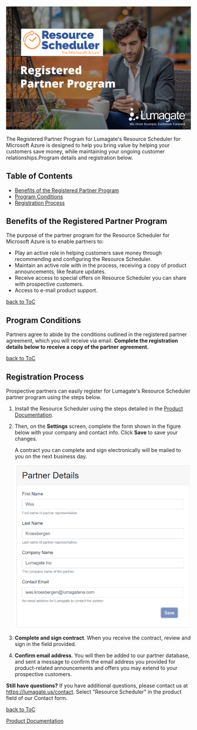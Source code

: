 ![FAQ Home](images/Partners.png)

The Registered Partner Program for Lumagate's Resource Scheduler for Microsoft Azure is designed to help you bring value by helping your customers save money, while maintaining your ongoing customer relationships.Program details and registration below.

## Table of Contents<!-- omit in toc -->

- [Benefits of the Registered Partner Program](#benefits-of-the-registered-partner-program)
- [Program Conditions](#program-conditions)
- [Registration Process](#registration-process)

## Benefits of the Registered Partner Program<!-- omit in toc -->

The purpose of the partner program for the Resource Scheduler for Microsoft Azure is to enable partners to:

- Play an active role in helping customers save money through recommending and configuring the Resource Scheduler.
- Maintain an active role with in the process, receiving a copy of product announcements, like feature updates.
- Receive access to special offers on Resource Scheduler you can share with prospective customers.
- Access to e-mail product support.

[back to ToC](#table-of-contents)

## Program Conditions<!-- omit in toc -->

Partners agree to abide by the conditions outlined in the registered partner agreement, which you will receive via email. **Complete the registration details below to receive a copy of the partner agreement.**

[back to ToC](#table-of-contents)

## Registration Process<!-- omit in toc -->

Prospective partners can easily register for Lumagate's Resource Scheduler partner program using the steps below.

1. Install the Resource Scheduler using the steps detailed in the [Product Documentation](https://lumagateinc.github.io/Resource-Scheduler/).

2. Then, on the **Settings** screen, complete the form shown in the figure below with your company and contact info. Click **Save** to save your changes. 

    A contract you can complete and sign electronically will be mailed to you on the next business day.

    ![marketplace](images/partner-info.png)

3. **Complete and sign contract**. When you receive the contract, review and sign in the field provided.

4. **Confirm email address**. You will then be added to our partner database, and sent a message to confirm the email address you provided for product-related announcements and offers you may extend to your prospective customers.

**Still have questions?** If you have additional questions, please contact us at https://lumagate.us/contact. Select "Resource Scheduler" in the product field of our Contact form.

[back to ToC](#table-of-contents)

[Product Documentation](https://lumagateinc.github.io/Resource-Scheduler/)
